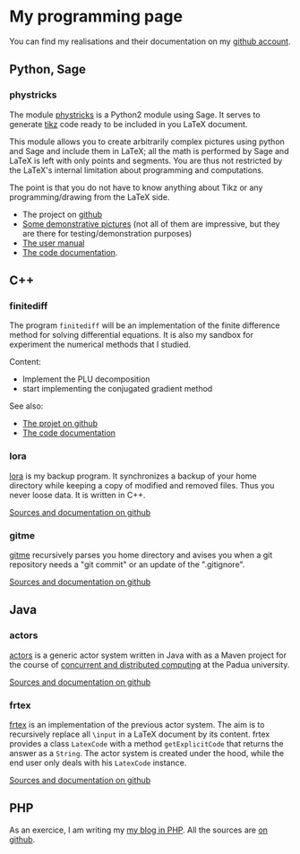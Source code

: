 # My programming page

You can find my realisations and their documentation on my <a href="https://github.com/LaurentClaessens">github account</a>.

## Python, Sage
   

### phystricks

The module [phystricks](https://github.com/LaurentClaessens/phystricks) is a Python2 module using Sage. It serves to generate  [tikz](http://paws.wcu.edu/tsfoguel/tikzpgfmanual.pdf) code ready to be included in you LaTeX document.

This module allows you to create arbitrarily complex pictures using python and Sage and include them in LaTeX; all the math is performed by Sage and LaTeX is left with only points and segments. You are thus not restricted by the LaTeX's internal limitation about programming and computations. 

The point is that you do not have to know anything about Tikz or any programming/drawing from the LaTeX side. 

* The project on [github](https://github.com/LaurentClaessens/phystricks)
* [Some demonstrative pictures](pdf/phystricks-demo.pdf) (not all of them are impressive, but they are there for testing/demonstration purposes)
* [The user manual](pdf/phystricks-doc.pdf)
* [The code documentation](phystricks/doc/html/index.html).


## C++


### finitediff
   

The program  `finitediff` will be an implementation of the finite difference method for solving differential equations. It is also my sandbox for experiment the numerical methods that I studied.

Content:

* Implement the PLU decomposition
* start implementing the conjugated gradient method

See also: 

* [The projet on github](https://github.com/LaurentClaessens/finitediff)
* [The code documentation](finitediff/doc/html/index.html)


<h3>lora</h3>

<p><a href="https://github.com/LaurentClaessens/lora">lora</a> is my backup program. It synchronizes a backup of your home directory while keeping a copy of modified and removed files. Thus you never loose data. It is written in C++.</p>
<p></p>
<p><a href="https://github.com/LaurentClaessens/lora">Sources and documentation on github</a></p>

<h3>gitme</h3>

<p><a href="https://github.com/LaurentClaessens/gitme">gitme</a> recursively parses you home directory and avises you when a git repository needs a "git commit" or an update of the ".gitignore".</p>

<p><a href="https://github.com/LaurentClaessens/gitme">Sources and documentation on github</a></p>

<h2>Java</h2>

<h3>actors</h3>

<a href="https://github.com/LaurentClaessens/actors">actors</a> is a generic actor system written in Java with as a Maven project for the course of <a href="https://github.com/rcardin/pcd-actors">concurrent and distributed computing</a> at the Padua university.

<p><a href="https://github.com/LaurentClaessens/actors">Sources and documentation on github</a></p>

<h3>frtex</h3>

<p>
<a href="https://github.com/LaurentClaessens/frtex">frtex</a> is an implementation of the previous actor system. The aim is to recursively replace all <code>\input</code> in a LaTeX document by its content. frtex provides a class <code>LatexCode</code> with a method <code>getExplicitCode</code> that returns the answer as a <code>String</code>. The actor system is created under the hood, while the end user only deals with his <code>LatexCode</code> instance.
</p>

<p><a href="https://github.com/LaurentClaessens/frtex">Sources and documentation on github</a></p>

## PHP

As an exercice, I am writing my [my blog in PHP](http://laurent.claessens-donadello.eu/blog/php/intro.php). All the sources are [on github](https://github.com/LaurentClaessens/phpBlog).

   </body>
</html>

